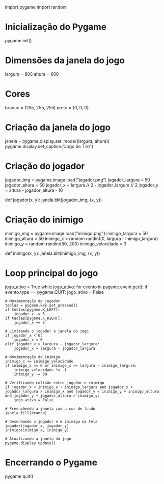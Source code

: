 import pygame
import random

# Inicialização do Pygame
pygame.init()

# Dimensões da janela do jogo
largura = 800
altura = 600

# Cores
branco = (255, 255, 255)
preto = (0, 0, 0)

# Criação da janela do jogo
janela = pygame.display.set_mode((largura, altura))
pygame.display.set_caption("Jogo de Tiro")

# Criação do jogador
jogador_img = pygame.image.load("jogador.png")
jogador_largura = 50
jogador_altura = 50
jogador_x = largura // 2 - jogador_largura // 2
jogador_y = altura - jogador_altura - 10

def jogador(x, y):
    janela.blit(jogador_img, (x, y))

# Criação do inimigo
inimigo_img = pygame.image.load("inimigo.png")
inimigo_largura = 50
inimigo_altura = 50
inimigo_x = random.randint(0, largura - inimigo_largura)
inimigo_y = random.randint(50, 200)
inimigo_velocidade = 3

def inimigo(x, y):
    janela.blit(inimigo_img, (x, y))

# Loop principal do jogo
jogo_ativo = True
while jogo_ativo:
    for evento in pygame.event.get():
        if evento.type == pygame.QUIT:
            jogo_ativo = False

    # Movimentação do jogador
    teclas = pygame.key.get_pressed()
    if teclas[pygame.K_LEFT]:
        jogador_x -= 5
    if teclas[pygame.K_RIGHT]:
        jogador_x += 5

    # Limitando o jogador à janela do jogo
    if jogador_x < 0:
        jogador_x = 0
    elif jogador_x > largura - jogador_largura:
        jogador_x = largura - jogador_largura

    # Movimentação do inimigo
    inimigo_x += inimigo_velocidade
    if inimigo_x <= 0 or inimigo_x >= largura - inimigo_largura:
        inimigo_velocidade *= -1
        inimigo_y += 50

    # Verificando colisão entre jogador e inimigo
    if jogador_x < inimigo_x + inimigo_largura and jogador_x + jogador_largura > inimigo_x and jogador_y < inimigo_y + inimigo_altura and jogador_y + jogador_altura > inimigo_y:
        jogo_ativo = False

    # Preenchendo a janela com a cor de fundo
    janela.fill(branco)

    # Desenhando o jogador e o inimigo na tela
    jogador(jogador_x, jogador_y)
    inimigo(inimigo_x, inimigo_y)

    # Atualizando a janela do jogo
    pygame.display.update()

# Encerrando o Pygame
pygame.quit()




